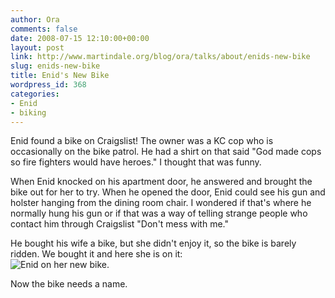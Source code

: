 ```yaml
---
author: Ora
comments: false
date: 2008-07-15 12:10:00+00:00
layout: post
link: http://www.martindale.org/blog/ora/talks/about/enids-new-bike
slug: enids-new-bike
title: Enid's New Bike
wordpress_id: 368
categories:
- Enid
- biking
---
```


Enid found a bike on Craigslist! The owner was a KC cop who is occasionally on the bike  patrol. He had a shirt on that said "God made cops so fire fighters would have heroes." I thought that was funny.  
  
When Enid knocked on his apartment door, he answered and brought the bike out for her to try. When he opened the door, Enid could see his gun and holster hanging from the dining room chair. I wondered if that's where he normally hung his gun or if that was a way of telling strange people who contact him through Craigslist "Don't mess with me."  
  
He bought his wife a bike, but she didn't enjoy it, so the bike is barely ridden. We bought it and here she is on it:  
![Enid on her new bike.](http://www.martindale.org/uploaded_images/IMG_2296_1-742273.jpg)  
  
Now the bike needs a name.
